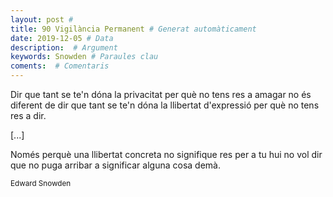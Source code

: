 ```yaml
---
layout: post #
title: 90 Vigilància Permanent # Generat automàticament
date: 2019-12-05 # Data
description:  # Argument
keywords: Snowden # Paraules clau
coments:  # Comentaris
---
```


Dir que tant se te'n dóna
la privacitat per què
no tens res a amagar
no és diferent de dir
que tant se te'n dóna
la llibertat d'expressió
per què no tens res a dir.

[...]

Només perquè una llibertat
concreta no signifique
res per a tu hui
no vol dir que no
puga arribar a significar
alguna cosa demà.

<small>Edward Snowden</small>
